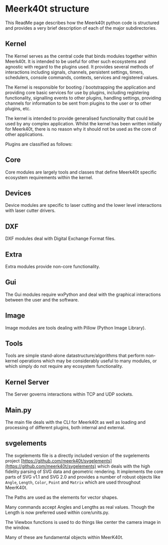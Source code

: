 # Meerk40t structure

This ReadMe page describes how the Meerk40t python code is structured and provides a very brief description of each of
the major subdirectories.

## Kernel

The Kernel serves as the central code that binds modules together within Meerk40t.
It is intended to be useful for other such ecosystems and agnostic with regard to the plugins used.
It provides several methods of interactions including signals, channels, persistent settings,
timers, schedulers, console commands, contexts, services and registered values.

The Kernel is responsible for booting / bootstrapping the application and providing core basic services
for use by plugins, including registering functionality, signalling events to other plugins, handling settings,
providing channels for information to be sent from plugins to the user or to other plugins, etc.

The kernel is intended to provide generalised functionality that could be used by any complex application.
Whilst the kernel has been written initially for Meerk40t, there is no reason why it should not be used as the core
of other applications.

Plugins are classified as follows:

## Core

Core modules are largely tools and classes that define Meerk40t specific ecosystem requirements within the kernel.

## Devices

Device modules are specific to laser cutting and the lower level interactions with laser cutter drivers.

## DXF

DXF modules deal with Digital Exchange Format files.

## Extra

Extra modules provide non-core functionality.

## Gui

The Gui modules require wxPython and deal with the graphical interactions between the user and the software.

## Image

Image modules are tools dealing with Pillow (Python Image Library).

## Tools

Tools are simple stand-alone datastructure/algorithms that perform non-kernel operations
which may be considerably useful to many modules, or which simply do not require any ecosystem functionality.

## Kernel Server

The Server governs interactions within TCP and UDP sockets.

## Main.py

The main file deals with the CLI for Meerk40t as well as loading and processing of different plugins, both internal and
external.

## svgelements

The svgelements file is a directly included version of the svgelements project
[https://github.com/meerk40t/svgelements](https://github.com/meerk40t/svgelements)
which deals with the high fidelity parsing of SVG data and geometric rendering.
It implements the core parts of SVG v1.1 and SVG 2.0 and provides a number of robust objects
like `Angle`, `Length`, `Color`, `Point` and `Matrix` which are used throughout MeerK40t.

The Paths are used as the elements for vector shapes.

Many commands accept Angles and Lengths as real values. Though the Length is now preferred used within core/units.py.

The Viewbox functions is used to do things like center the camera image in the window.

Many of these are fundamental objects within MeerK40t. 

